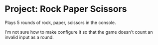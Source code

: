# Project: Rock Paper Scissors
Plays 5 rounds of rock, paper, scissors in the console.

I'm not sure how to make configure it so that the game doesn't count an invalid input as a round.